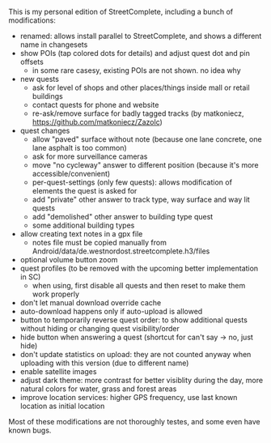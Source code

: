 This is my personal edition of StreetComplete, including a bunch of modifications:
* renamed: allows install parallel to StreetComplete, and shows a different name in changesets
* show POIs (tap colored dots for details) and adjust quest dot and pin offsets
  * in some rare casesy, existing POIs are not shown. no idea why
* new quests
  * ask for level of shops and other places/things inside mall or retail buildings
  * contact quests for phone and website
  * re-ask/remove surface for badly tagged tracks (by matkoniecz, https://github.com/matkoniecz/Zazolc)
* quest changes
  * allow "paved" surface without note (because one lane concrete, one lane asphalt is too common)
  * ask for more surveillance cameras
  * move "no cycleway" answer to different position (because it's more accessible/convenient)
  * per-quest-settings (only few quests): allows modification of elements the quest is asked for
  * add "private" other answer to track type, way surface and way lit quests
  * add "demolished" other answer to building type quest
  * some additional building types
* allow creating text notes in a gpx file
  * notes file must be copied manually from Android/data/de.westnordost.streetcomplete.h3/files
* optional volume button zoom
* quest profiles (to be removed with the upcoming better implementation in SC)
  * when using, first disable all quests and then reset to make them work properly
* don't let manual download override cache
* auto-download happens only if auto-upload is allowed
* button to temporarily reverse quest order: to show additional quests without hiding or changing quest visibility/order
* hide button when answering a quest (shortcut for can't say -> no, just hide)
* don't update statistics on upload: they are not counted anyway when uploading with this version (due to different name)
* enable satellite images
* adjust dark theme: more contrast for better visiblity during the day, more natural colors for water, grass and forest areas
* improve location services: higher GPS frequency, use last known location as initial location

Most of these modifications are not thoroughly testes, and some even have known bugs.
